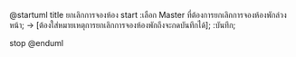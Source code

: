@startuml
title ยกเลิกการจองห้อง
start
:เลือก Master ที่ต้องการยกเลิกการจองห้องพักล่วงหน้า;
-> [ต้องใส่หมายเหตุการยกเลิกการจองห้องพักถึงจะกดบันทึกได้];
:บันทึก;


stop
@enduml